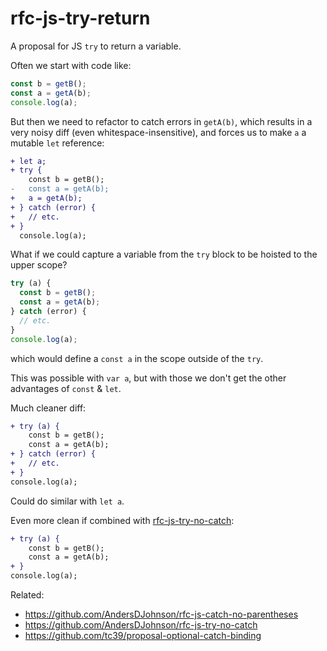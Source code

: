 # rfc-js-try-return
A proposal for JS `try` to return a variable.

Often we start with code like:

```js
const b = getB();
const a = getA(b);
console.log(a);
```

But then we need to refactor to catch errors in `getA(b)`,
which results in a very noisy diff (even whitespace-insensitive),
and forces us to make `a` a mutable `let` reference:

```diff
+ let a;
+ try {
    const b = getB();
-   const a = getA(b);
+   a = getA(b);
+ } catch (error) {
+   // etc.
+ }
  console.log(a);
```

What if we could capture a variable from the `try` block to be hoisted to the upper scope?

```js
try (a) {
  const b = getB();
  const a = getA(b);
} catch (error) {
  // etc.
}
console.log(a);
```

which would define a `const a` in the scope outside of the `try`.

This was possible with `var a`, but with those we don't get the other advantages of `const` & `let`.

Much cleaner diff:

```diff
+ try (a) {
    const b = getB();
    const a = getA(b);
+ } catch (error) {
+   // etc.
+ }
console.log(a);
```

Could do similar with `let a`.

Even more clean if combined with [rfc-js-try-no-catch](https://github.com/AndersDJohnson/rfc-js-try-no-catch):

```diff
+ try (a) {
    const b = getB();
    const a = getA(b);
+ }
console.log(a);
```

Related:
* https://github.com/AndersDJohnson/rfc-js-catch-no-parentheses
* https://github.com/AndersDJohnson/rfc-js-try-no-catch
* https://github.com/tc39/proposal-optional-catch-binding
